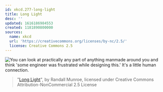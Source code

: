 ```yaml
---
id: xkcd.277-long-light
title: Long Light
desc: ''
updated: 1616186984553
created: 1181890800000
sources:
  name: xkcd
  url: 'https://creativecommons.org/licenses/by-nc/2.5/'
  license: Creative Commons 2.5
---
```

![You can look at practically any part of anything manmade around you and think 'some engineer was frustrated while designing this.'  It's a little human connection.](https://imgs.xkcd.com/comics/long_light.png)
> "[Long Light](https://xkcd.com/277/)", by Randall Munroe, licensed under Creative Commons Attribution-NonCommercial 2.5 License

